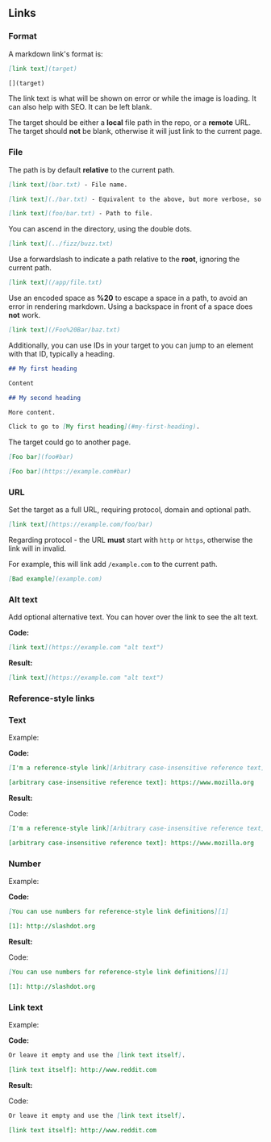 ## Links

### Format

A markdown link's format is:


```markdown
[link text](target)

[](target)
```

The link text is what will be shown on error or while the image is loading. It can also help with SEO. It can be left blank.

The target should be either a **local** file path in the repo, or a **remote** URL. The target should **not** be blank, otherwise it will just link to the current page.


### File

The path is by default **relative** to the current path.

```markdown
[link text](bar.txt) - File name.

[link text](./bar.txt) - Equivalent to the above, but more verbose, so not common.

[link text](foo/bar.txt) - Path to file.
```

You can ascend in the directory, using the double dots.

```markdown
[link text](../fizz/buzz.txt)
```

Use a forwardslash to indicate a path relative to the **root**, ignoring the current path.

```markdown
[link text](/app/file.txt)
```

Use an encoded space as **%20** to escape a space in a path, to avoid an error in rendering markdown. Using a backspace in front of a space does **not** work.

```markdown
[link text](/Foo%20Bar/baz.txt)
```

Additionally, you can use IDs in your target to you can jump to an element with that ID, typically a heading.

```markdown
## My first heading

Content

## My second heading

More content.

Click to go to [My first heading](#my-first-heading).
```

The target could go to another page.

```markdown
[Foo bar](foo#bar)

[Foo bar](https://example.com#bar)
```

### URL

Set the target as a full URL, requiring protocol, domain and optional path.

```markdown
[link text](https://example.com/foo/bar)
```

Regarding protocol - the URL **must** start with `http` or `https`, otherwise the link will in invalid.

For example, this will link add `/example.com` to the current path.

```markdown
[Bad example](example.com)
```

### Alt text

Add optional alternative text. You can hover over the link to see the alt text.

**Code:**
```markdown
[link text](https://example.com "alt text")
```

**Result:**

```markdown
[link text](https://example.com "alt text")
```

### Reference-style links

### Text

Example:

**Code:**

```markdown
[I'm a reference-style link][Arbitrary case-insensitive reference text]

[arbitrary case-insensitive reference text]: https://www.mozilla.org
```


**Result:**


Code:

```markdown
[I'm a reference-style link][Arbitrary case-insensitive reference text]

[arbitrary case-insensitive reference text]: https://www.mozilla.org

```

### Number

Example:


**Code:**

```markdown
[You can use numbers for reference-style link definitions][1]

[1]: http://slashdot.org
```

**Result:**


Code:

```markdown
[You can use numbers for reference-style link definitions][1]

[1]: http://slashdot.org
```

### Link text

Example:

**Code:**

```markdown
Or leave it empty and use the [link text itself].

[link text itself]: http://www.reddit.com
```

**Result:**

Code:

```markdown
Or leave it empty and use the [link text itself].

[link text itself]: http://www.reddit.com

```
